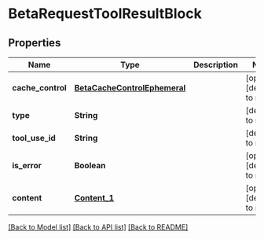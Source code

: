 # BetaRequestToolResultBlock
## Properties

| Name | Type | Description | Notes |
|------------ | ------------- | ------------- | -------------|
| **cache\_control** | [**BetaCacheControlEphemeral**](BetaCacheControlEphemeral.md) |  | [optional] [default to null] |
| **type** | **String** |  | [default to null] |
| **tool\_use\_id** | **String** |  | [default to null] |
| **is\_error** | **Boolean** |  | [optional] [default to null] |
| **content** | [**Content_1**](Content_1.md) |  | [optional] [default to null] |

[[Back to Model list]](../README.md#documentation-for-models) [[Back to API list]](../README.md#documentation-for-api-endpoints) [[Back to README]](../README.md)

